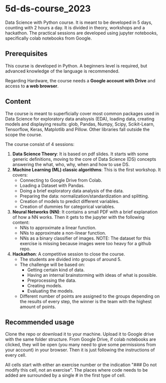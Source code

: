 # 5d-ds-course_2023
Data Science with Python course. It is meant to be developed in 5 days, counting
with 2 hours a day. It is divided in theory, workshops and a hackathon. The 
practical sessions are developed using jupyter notebooks, specifically colab 
notebooks from Google.

## Prerequisites
This course is developed in Python. A beginners level is required, but
advanced knowledge of the language is recommended. 

Regarding Hardware, the course needs a __Google account with Drive__ and access 
to __a web browser__.

## Content
The course is meant to superficially cover most common packages used in Data 
Science for exploratory data analsysis (EDA), loading data, creating models 
and displaying results: glob, Pandas, Numpy, Scipy, Scikit-Learn, Tensorflow, 
Keras, Matplotlib and Pillow. Other libraries fall outside the scope the 
course.

The course consist of 4 sessions:
1) __Data Science Theory__: It is based on pdf slides. It starts with some generic
definitions, moving to the core of Data Science (DS) concepts answering the what, who,
why, when and how to use DS.
2) __Machine Learning (ML) classic algorithms__: This is the first workshop. 
It covers:
   - Connecting to Google Drive from Colab.
   - Loading a Dataset with Pandas.
   - Doing a brief exploratory data analysis of the data.
   - Preparing the data: normalization/standardization and splitting.
   - Creation of models to predict different variables.
   - Creation of dummies for categorical variables.
3) __Neural Networks (NN)__: It contains a small PDF with a brief explanation of how
a NN works. Then it gets to the jupyter with the following content:
   - NNs to approximate a linear function.
   - NNs to approximate a non-linear function.
   - NNs as a binary classifier of images.
   NOTE: The dataset for this exercise is missing because images were too heavy for a 
   github repo.
6) __Hackathon__: A competitive session to close the course.
   - The students are divided into groups of around 5.
   - The challenge will be based on: 
     - Getting certain kind of data.
     - Having an internal brainstorming with ideas of what is possible.
     - Preprocessing the data.
     - Creating models.
     - Evaluating the models.
   - Different number of points are assigned to the groups depending on the results
   of every step, the winner is the team with the highest amount of points.

## Recommended usage
Clone the repo or download it to your machine. Upload it to Google drive with the 
same folder structure. From Google Drive, if colab notebooks are clicked, they will
be open (you many need to give some permissions from your account) in your browser. Then
it is just following the instructions of every cell.

All cells start with either an exercise number or the indication "### Do not modify this 
cell, not an exercise". The places where code needs to be added are surrounded by a single # 
in the first type of cell.